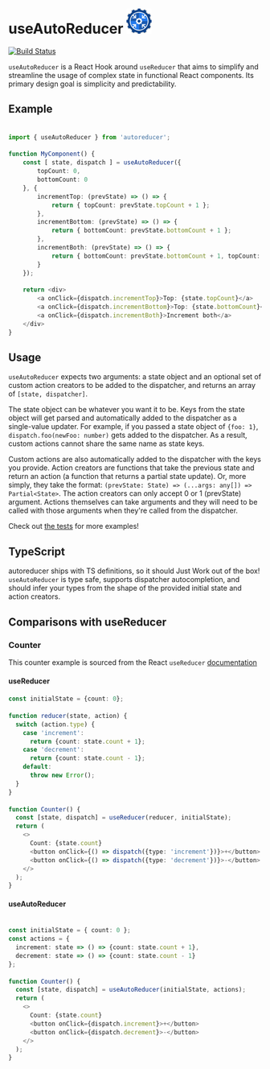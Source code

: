 # useAutoReducer <img src="https://raw.githubusercontent.com/FlexShopper/autoreducer/master/logo.png" width="50" height="50" />

[![Build Status](https://travis-ci.com/FlexShopper/autoreducer.svg?branch=master)](https://travis-ci.com/FlexShopper/autoreducer)

`useAutoReducer` is a React Hook around `useReducer` that aims to simplify and streamline the usage of complex state in functional React components.  Its primary design goal is simplicity and predictability.

## Example

```typescript jsx

import { useAutoReducer } from 'autoreducer';

function MyComponent() {
    const [ state, dispatch ] = useAutoReducer({
        topCount: 0,
        bottomCount: 0 
    }, {
        incrementTop: (prevState) => () => {
            return { topCount: prevState.topCount + 1 };
        },
        incrementBottom: (prevState) => () => {
            return { bottomCount: prevState.bottomCount + 1 };
        },
        incrementBoth: (prevState) => () => {
            return { bottomCount: prevState.bottomCount + 1, topCount: prevState.topCount + 1 };
        }       
    });

    return <div>
        <a onClick={dispatch.incrementTop}>Top: {state.topCount}</a>
        <a onClick={dispatch.incrementBottom}>Top: {state.bottomCount}</a>
        <a onClick={dispatch.incrementBoth}>Increment both</a>
    </div>
}

```

## Usage

`useAutoReducer` expects two arguments: a state object and an optional set of custom action creators to be added to the dispatcher, and returns an array of `[state, dispatcher]`.

The state object can be whatever you want it to be.  Keys from the state object will get parsed and automatically added to the dispatcher as a single-value updater.  For example, if you passed a state object of `{foo: 1}`, `dispatch.foo(newFoo: number)` gets added to the dispatcher.  As a result, custom actions cannot share the same name as state keys.

Custom actions are also automatically added to the dispatcher with the keys you provide.  Action creators are functions that take the previous state and return an action (a function that returns a partial state update).  Or, more simply, they take the format: `(prevState: State) => (...args: any[]) => Partial<State>`.  The action creators can only accept 0 or 1 (prevState) argument.  Actions themselves can take arguments and they will need to be called with those arguments when they're called from the dispatcher. 

Check out [the tests](https://github.com/FlexShopper/autoreducer/blob/master/src/__tests__/useAutoReducer.tsx) for more examples!

## TypeScript

autoreducer ships with TS definitions, so it should Just Work out of the box!  `useAutoReducer` is type safe, supports dispatcher autocompletion, and should infer your types from the shape of the provided initial state and action creators. 

## Comparisons with useReducer

### Counter 

This counter example is sourced from the React `useReducer` [documentation](https://reactjs.org/docs/hooks-reference.html#usereducer)

#### useReducer

```typescript jsx
const initialState = {count: 0};

function reducer(state, action) {
  switch (action.type) {
    case 'increment':
      return {count: state.count + 1};
    case 'decrement':
      return {count: state.count - 1};
    default:
      throw new Error();
  }
}

function Counter() {
  const [state, dispatch] = useReducer(reducer, initialState);
  return (
    <>
      Count: {state.count}
      <button onClick={() => dispatch({type: 'increment'})}>+</button>
      <button onClick={() => dispatch({type: 'decrement'})}>-</button>
    </>
  );
}
```

#### useAutoReducer
```typescript jsx

const initialState = { count: 0 };
const actions = {
  increment: state => () => {count: state.count + 1},
  decrement: state => () => {count: state.count - 1}
};

function Counter() {
  const [state, dispatch] = useAutoReducer(initialState, actions);
  return (
    <>
      Count: {state.count}
      <button onClick={dispatch.increment}>+</button>
      <button onClick={dispatch.decrement}>-</button>
    </>
  );
}
```

